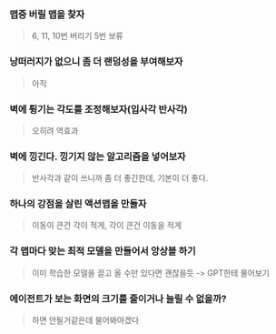 ### 맵중 버릴 맵을 찾자
> 6, 11, 10번 버리기
> 5번 보류
### 낭떠러지가 없으니 좀 더 랜덤성을 부여해보자
> 아직
### 벽에 튕기는 각도를 조정해보자(입사각 반사각)
> 오히려 역효과
### 벽에 낑긴다. 낑기지 않는 알고리즘을 넣어보자
> 반사각과 같이 쓰니까 좀 더 좋긴한데, 기본이 더 좋다.
### 하나의 강점을 살린 액션맵을 만들자 
> 이동이 큰건 각이 적게, 각이 큰건 이동을 적게
### 각 맵마다 맞는 최적 모델을 만들어서 앙상블 하기 
> 이미 학습한 모델을 끌고 올 수만 있다면 괜찮을듯 -> GPT한테 물어보기
### 에이전트가 보는 화면의 크기를 줄이거나 늘릴 수 없을까?
> 하면 안될거같은데 물어봐야겠다

